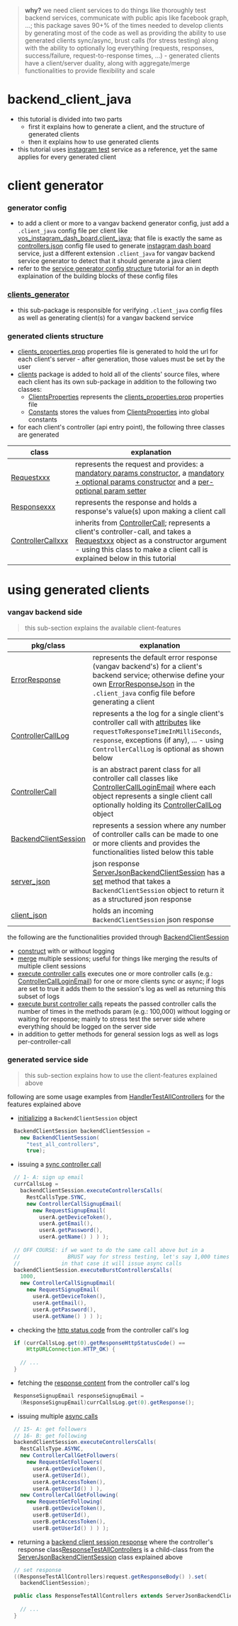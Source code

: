 
> **why?** we need client services to do things like thoroughly test backend services, communicate with public apis like facebook graph, ...; this package saves 90+% of the times needed to develop clients by generating most of the code as well as providing the ability to use generated clients sync/async, brust calls (for stress testing) along with the ability to optionally log everything (requests, responses, success/failure, request-to-response times, ...) - generated clients have a client/server duality, along with aggregate/merge functionalities to provide flexibility and scale

# backend_client_java

+ this tutorial is divided into two parts
  + first it explains how to generate a client, and the structure of generated clients
  + then it explains how to use generated clients
+ this tutorial uses [instagram test](https://github.com/vangav/vos_instagram_test) service as a reference, yet the same applies for every generated client

# client generator

### generator config
+ to add a client or more to a vangav backend generator config, just add a `.client_java` config file per client like [vos_instagram_dash_board.client_java](https://github.com/vangav/vos_instagram_test/blob/master/generator_config/vos_instagram_dash_board.client_java); that file is exactly the same as [controllers.json](https://github.com/vangav/vos_instagram_dash_board/blob/master/generator_config/controllers.json) config file used to generate [instagram dash board](https://github.com/vangav/vos_instagram_dash_board) service, just a different extension `.client_java` for vangav backend service generator to detect that it should generate a java client
+ refer to the [service generator config structure](https://github.com/vangav/vos_backend/blob/master/README/04_rest_service_config_structure.md#controllersjson-structure) tutorial for an in depth explaination of the building blocks of these config files

### [clients_generator](https://github.com/vangav/vos_backend/tree/master/src/com/vangav/backend/backend_client_java/clients_generator)
+ this sub-package is responsible for verifying `.client_java` config files as well as generating client(s) for a vangav backend service

### generated clients structure
+ [clients_properties.prop](https://github.com/vangav/vos_instagram_test/blob/master/conf/prop/clients_properties.prop) properties file is generated to hold the url for each client's server - after generation, those values must be set by the user
+ [clients](https://github.com/vangav/vos_instagram_test/tree/master/app/com/vangav/vos_instagram_test/clients) package is added to hold all of the clients' source files, where each client has its own sub-package in addition to the following two classes:
  + [ClientsProperties](https://github.com/vangav/vos_instagram_test/blob/master/app/com/vangav/vos_instagram_test/clients/ClientsProperties.java) represents the [clients_properties.prop](https://github.com/vangav/vos_instagram_test/blob/master/conf/prop/clients_properties.prop) properties file
  + [Constants](https://github.com/vangav/vos_instagram_test/blob/master/app/com/vangav/vos_instagram_test/clients/Constants.java) stores the values from [ClientsProperties](https://github.com/vangav/vos_instagram_test/blob/master/app/com/vangav/vos_instagram_test/clients/ClientsProperties.java) into global constants
+ for each client's controller (api entry point), the following three classes are generated

| class | explanation |
| ----- | ----------- |
| [Requestxxx](https://github.com/vangav/vos_instagram_test/blob/master/app/com/vangav/vos_instagram_test/clients/vos_instagram/login_email/RequestLoginEmail.java) | represents the request and provides: a [mandatory params constructor](https://github.com/vangav/vos_instagram_test/blob/master/app/com/vangav/vos_instagram_test/clients/vos_instagram/login_email/RequestLoginEmail.java#L75), a [mandatory + optional params constructor](https://github.com/vangav/vos_instagram_test/blob/master/app/com/vangav/vos_instagram_test/clients/vos_instagram/login_email/RequestLoginEmail.java#L99) and a [per-optional param setter](https://github.com/vangav/vos_instagram_test/blob/master/app/com/vangav/vos_instagram_test/clients/vos_instagram/login_email/RequestLoginEmail.java#L148) |
| [Responsexxx](https://github.com/vangav/vos_instagram_test/blob/master/app/com/vangav/vos_instagram_test/clients/vos_instagram/login_email/ResponseLoginEmail.java) | represents the response and holds a response's value(s) upon making a client call |
| [ControllerCallxxx](https://github.com/vangav/vos_instagram_test/blob/master/app/com/vangav/vos_instagram_test/clients/vos_instagram/login_email/ControllerCallLoginEmail.java) | inherits from [ControllerCall](https://github.com/vangav/vos_backend/blob/master/src/com/vangav/backend/backend_client_java/ControllerCall.java); represents a client's controller-call, and takes a [Requestxxx](https://github.com/vangav/vos_instagram_test/blob/master/app/com/vangav/vos_instagram_test/clients/vos_instagram/login_email/RequestLoginEmail.java) object as a constructor argument - using this class to make a client call is explained below in this tutorial |

# using generated clients

### vangav backend side
> this sub-section explains the available client-features

| pkg/class | explanation |
| --------- | ----------- |
| [ErrorResponse](https://github.com/vangav/vos_backend/blob/master/src/com/vangav/backend/backend_client_java/ErrorResponse.java) | represents the default error response (vangav backend's) for a client's backend service; otherwise define your own [ErrorResponseJson](https://github.com/vangav/vos_backend/blob/master/src/com/vangav/backend/backend_client_java/clients_generator/json/ErrorResponseJson.java) in the `.client_java` config file before generating a client |
| [ControllerCallLog](https://github.com/vangav/vos_backend/blob/master/src/com/vangav/backend/backend_client_java/ControllerCallLog.java) | represents a the log for a single client's controller call with [attributes](https://github.com/vangav/vos_backend/blob/master/src/com/vangav/backend/backend_client_java/ControllerCallLog.java#L63) like `requestToResponseTimeInMilliSeconds`, `response`, exceptions (if any), ... - using `ControllerCallLog` is optional as shown below |
| [ControllerCall](https://github.com/vangav/vos_backend/blob/master/src/com/vangav/backend/backend_client_java/ControllerCall.java) | is an abstract parent class for all controller call classes like [ControllerCallLoginEmail](https://github.com/vangav/vos_instagram_test/blob/master/app/com/vangav/vos_instagram_test/clients/vos_instagram/login_email/ControllerCallLoginEmail.java) where each object represents a single client call optionally holding its [ControllerCallLog](https://github.com/vangav/vos_backend/blob/master/src/com/vangav/backend/backend_client_java/ControllerCallLog.java) object |
| [BackendClientSession](https://github.com/vangav/vos_backend/blob/master/src/com/vangav/backend/backend_client_java/BackendClientSession.java) | represents a session where any number of controller calls can be made to one or more clients and provides the functionalities listed below this table |
| [server_json](https://github.com/vangav/vos_backend/tree/master/src/com/vangav/backend/backend_client_java/json_response/server_json) | json response [ServerJsonBackendClientSession](https://github.com/vangav/vos_backend/blob/master/src/com/vangav/backend/backend_client_java/json_response/server_json/ServerJsonBackendClientSession.java) has a [set](https://github.com/vangav/vos_backend/blob/master/src/com/vangav/backend/backend_client_java/json_response/server_json/ServerJsonBackendClientSession.java#L108) method that takes a `BackendClientSession` object to return it as a structured json response |
| [client_json](https://github.com/vangav/vos_backend/tree/master/src/com/vangav/backend/backend_client_java/json_response/client_json) | holds an incoming `BackendClientSession` json response |

the following are the functionalities provided through [BackendClientSession](https://github.com/vangav/vos_backend/blob/master/src/com/vangav/backend/backend_client_java/BackendClientSession.java)
+ [construct](https://github.com/vangav/vos_backend/blob/master/src/com/vangav/backend/backend_client_java/BackendClientSession.java#L95) with or without logging
+ [merge](https://github.com/vangav/vos_backend/blob/master/src/com/vangav/backend/backend_client_java/BackendClientSession.java#L119) multiple sessions; useful for things like merging the results of multiple client sessions
+ [execute controller calls](https://github.com/vangav/vos_backend/blob/master/src/com/vangav/backend/backend_client_java/BackendClientSession.java#L217) executes one or more controller calls (e.g.: [ControllerCallLoginEmail](https://github.com/vangav/vos_instagram_test/blob/master/app/com/vangav/vos_instagram_test/clients/vos_instagram/login_email/ControllerCallLoginEmail.java)) for one or more clients sync or async; if logs are set to true it adds them to the session's log as well as returning this subset of logs
+ [execute burst controller calls](https://github.com/vangav/vos_backend/blob/master/src/com/vangav/backend/backend_client_java/BackendClientSession.java#L312) repeats the passed controller calls the number of times in the methods param (e.g.: 100,000) without logging or waiting for response; mainly to stress test the server side where everything should be logged on the server side
+ in addition to getter methods for general session logs as well as logs per-controller-call

### generated service side
> this sub-section explains how to use the client-features explained above

following are some usage examples from [HandlerTestAllControllers](https://github.com/vangav/vos_instagram_test/blob/master/app/com/vangav/vos_instagram_test/controllers/test_all_controllers/HandlerTestAllControllers.java) for the features explained above

+ [initializing](https://github.com/vangav/vos_instagram_test/blob/master/app/com/vangav/vos_instagram_test/controllers/test_all_controllers/HandlerTestAllControllers.java#L180) a `BackendClientSession` object
```java
  BackendClientSession backendClientSession =
    new BackendClientSession(
      "test_all_controllers",
      true);
```
+ issuing a [sync controller call](https://github.com/vangav/vos_instagram_test/blob/master/app/com/vangav/vos_instagram_test/controllers/test_all_controllers/HandlerTestAllControllers.java#L189)
```java
  // 1- A: sign up email
  currCallsLog =
    backendClientSession.executeControllersCalls(
      RestCallsType.SYNC,
      new ControllerCallSignupEmail(
        new RequestSignupEmail(
          userA.getDeviceToken(),
          userA.getEmail(),
          userA.getPassword(),
          userA.getName() ) ) );
          
  // OFF COURSE: if we want to do the same call above but in a
  //               BRUST way for stress testing, let's say 1,000 times
  //             in that case it will issue async calls
  backendClientSession.executeBurstControllersCalls(
    1000,
    new ControllerCallSignupEmail(
      new RequestSignupEmail(
        userA.getDeviceToken(),
        userA.getEmail(),
        userA.getPassword(),
        userA.getName() ) ) );
```
+ checking the [http status code](https://github.com/vangav/vos_instagram_test/blob/master/app/com/vangav/vos_instagram_test/controllers/test_all_controllers/HandlerTestAllControllers.java#L198) from the controller call's log
```java
  if (currCallsLog.get(0).getResponseHttpStatusCode() ==
      HttpURLConnection.HTTP_OK) {
    
    // ...
  }
```
+ fetching the [response content](https://github.com/vangav/vos_instagram_test/blob/master/app/com/vangav/vos_instagram_test/controllers/test_all_controllers/HandlerTestAllControllers.java#L202) from the controller call's log
```java
  ResponseSignupEmail responseSignupEmail =
    (ResponseSignupEmail)currCallsLog.get(0).getResponse();
```
+ issuing multiple [async calls](https://github.com/vangav/vos_instagram_test/blob/master/app/com/vangav/vos_instagram_test/controllers/test_all_controllers/HandlerTestAllControllers.java#L444)
```java
  // 15- A: get followers
  // 16- B: get following
  backendClientSession.executeControllersCalls(
    RestCallsType.ASYNC,
    new ControllerCallGetFollowers(
      new RequestGetFollowers(
        userA.getDeviceToken(),
        userA.getUserId(),
        userA.getAccessToken(),
        userA.getUserId() ) ),
    new ControllerCallGetFollowing(
      new RequestGetFollowing(
        userB.getDeviceToken(),
        userB.getUserId(),
        userB.getAccessToken(),
        userB.getUserId() ) ) );
```
+ returning a [backend client session response](https://github.com/vangav/vos_instagram_test/blob/master/app/com/vangav/vos_instagram_test/controllers/test_all_controllers/HandlerTestAllControllers.java#L755) where the controller's response class[ResponseTestAllControllers](https://github.com/vangav/vos_instagram_test/blob/master/app/com/vangav/vos_instagram_test/controllers/test_all_controllers/ResponseTestAllControllers.java) is a child-class from the [ServerJsonBackendClientSession](https://github.com/vangav/vos_backend/blob/master/src/com/vangav/backend/backend_client_java/json_response/server_json/ServerJsonBackendClientSession.java) class explained above
```java
  // set response
  ((ResponseTestAllControllers)request.getResponseBody() ).set(
    backendClientSession);
```
```java
  public class ResponseTestAllControllers extends ServerJsonBackendClientSession {
  
    // ...
  }
```
